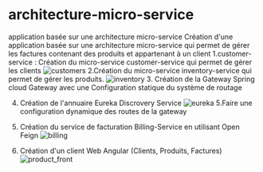 # architecture-micro-service

application basée sur une architecture micro-service
Création d'une application basée sur une architecture micro-service qui permet de gérer les factures contenant des produits et appartenant à un client
1.customer-service : Création du micro-service customer-service qui permet de gérer les clients
![customers](https://user-images.githubusercontent.com/85135524/207273028-c804dd37-bd4b-4d4c-8654-a0ff072e88f3.jpg)
2.Création du micro-service inventory-service qui permet de gérer les produits.
![inventory](https://user-images.githubusercontent.com/85135524/207273362-4fa42cc8-9526-4c8f-b7cd-09fe8f8d72f3.jpg)
3. Création de  la Gateway Spring cloud Gateway avec une Configuration statique du système de routage


4. Création de l'annuaire Eureka Discrovery Service
![eureka](https://user-images.githubusercontent.com/85135524/207273871-c592bd30-7ba5-47e7-a4e1-d0bbe79dca99.jpg)
5.Faire une configuration dynamique des routes de la gateway


6. Création du service de facturation Billing-Service en utilisant Open Feign
![billing](https://user-images.githubusercontent.com/85135524/207275400-a7062c74-161b-4252-8eae-3c448c154604.jpg)
7. Création d'un client Web Angular (Clients, Produits, Factures)
![product_front](https://user-images.githubusercontent.com/85135524/207276831-00e76573-12a7-4c5f-a6aa-4ece4d28d5db.jpg)

